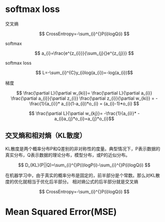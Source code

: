 # softmax loss

交叉熵

$$ CrossEntropy=-\sum_{i}^{}P(i)logQ(i) $$

softmax

$$ a_{i}=\frac{e^{z_{i}}}{\sum_{j}{}e^{z_{j}}} $$

softmax loss

$$ L=-\sum_{i}^{C}y_{i}log(a_{i})=-log(a_{i})$$

梯度

$$ \frac{\partial L}{\partial w_{ki}}= \frac{\partial L}{\partial a_{i}} \frac{\partial a_{i}}{\partial z_{i}} \frac{\partial z_{i}}{\partial w_{ki}} = -\frac{1}{a_{i}}* a_{i}(1-a_{i})*o_{i} = (a_{i}-1)*o_{i} $$

$$ \frac{\partial L}{\partial w_{kj}}= -\frac{1}{a_{i}}* -a_{i}a_{j}*o_{i}=a_{j}*o_{i}$$


## 交叉熵和相对熵（KL散度）

KL散度是两个概率分布P和Q差别的非对称性的度量。典型情况下，P表示数据的真实分布，Q表示数据的理论分布，模型分布，或P的近似分布。

$$ D_{KL}(P||Q)=\sum_{i}^{}P(i)logP(i)-\sum_{i}^{}P(i)logQ(i) $$

在机器学习中，由于真实的概率分布是固定的，前半部分是个常数。那么对KL散度的优化就相当于优化后半部分。
相对熵公式的后半部分就是交叉熵

$$ CrossEntropy=-\sum_{i}^{}P(i)logQ(i) $$

# Mean Squared Error(MSE)